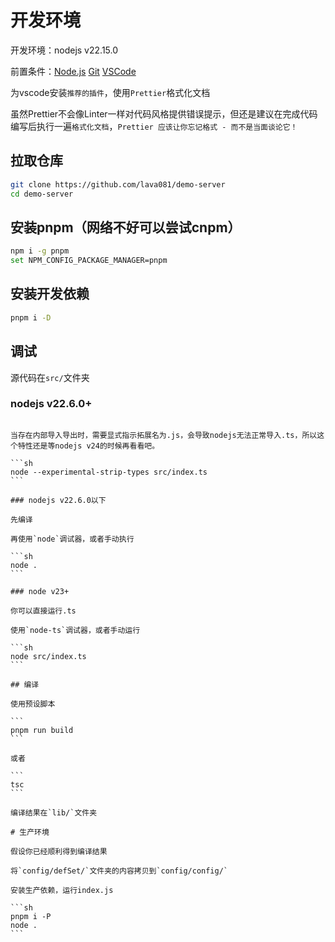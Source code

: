 # 开发环境

开发环境：nodejs v22.15.0

前置条件：[Node.js](https://nodejs.org/zh-cn)  [Git](https://git-scm.com/downloads)  [VSCode](https://vscode.js.cn/)

为vscode安装`推荐的插件`，使用`Prettier`格式化文档

虽然Prettier不会像Linter一样对代码风格提供错误提示，但还是建议在完成代码编写后执行一遍`格式化文档`，`Prettier 应该让你忘记格式 - 而不是当面谈论它！`

## 拉取仓库

```sh
git clone https://github.com/lava081/demo-server
cd demo-server
```

## 安装pnpm（网络不好可以尝试cnpm）

```sh
npm i -g pnpm
set NPM_CONFIG_PACKAGE_MANAGER=pnpm
```

## 安装开发依赖

```sh
pnpm i -D
```

## 调试

源代码在`src/`文件夹

### nodejs v22.6.0+ 

~~~ 使用`Nodemon`调试器，或者手动运行 ~~~

当存在内部导入导出时，需要显式指示拓展名为.js，会导致nodejs无法正常导入.ts，所以这个特性还是等nodejs v24的时候再看看吧。

```sh 
node --experimental-strip-types src/index.ts
```

### nodejs v22.6.0以下

先编译

再使用`node`调试器，或者手动执行

```sh
node .
```

### node v23+

你可以直接运行.ts

使用`node-ts`调试器，或者手动运行

```sh
node src/index.ts
```

## 编译

使用预设脚本

```
pnpm run build
```

或者

```
tsc
```

编译结果在`lib/`文件夹

# 生产环境

假设你已经顺利得到编译结果

将`config/defSet/`文件夹的内容拷贝到`config/config/`

安装生产依赖，运行index.js

```sh
pnpm i -P
node .
```
